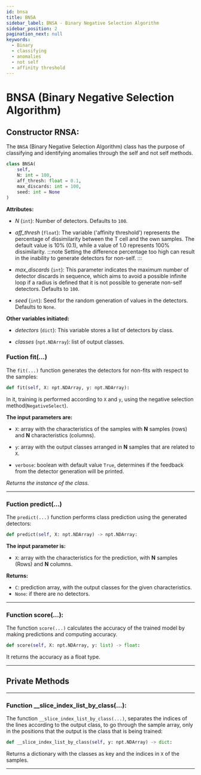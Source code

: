 ```yaml
---
id: bnsa
title: BNSA
sidebar_label: BNSA - Binary Negative Selection Algorithm
sidebar_position: 2
pagination_next: null
keywords:
  - Binary
  - classifying
  - anomalies
  - not self
  - affinity threshold
---
```


# BNSA (Binary Negative Selection Algorithm)

## Constructor RNSA:

The ``BNSA`` (Binary Negative Selection Algorithm) class has the purpose of classifying and identifying anomalies through the self and not self methods.

``` python
class BNSA(
    self, 
    N: int = 100, 
    aff_thresh: float = 0.1, 
    max_discards: int = 100, 
    seed: int = None
)
```

**Attributes:**

* *N* (``int``): Number of detectors. Defaults to ``100``.
* *aff_thresh* (``float``): The variable ('affinity threshold') represents the percentage of dissimilarity between the T cell and the own samples. The default value is 10% (0.1), while a value of 1.0 represents 100% dissimilarity.
:::note
Setting the difference percentage too high can result in the inability to generate detectors for non-self.
:::

* *max_discards* (``int``): This parameter indicates the maximum number of detector discards in sequence, which aims to avoid a
possible infinite loop if a radius is defined that it is not possible to generate non-self detectors. Defaults to ``100``.
* *seed* (``int``): Seed for the random generation of values in the detectors. Defaults to ``None``.


**Other variables initiated:**

* *detectors* (``dict``): This variable stores a list of detectors by class.

* *classes* (``npt.NDArray``): list of output classes.



### Fuction fit(...)

The ``fit(...)`` function generates the detectors for non-fits with respect to the samples:

```python
def fit(self, X: npt.NDArray, y: npt.NDArray):
```

In it, training is performed according to ``X`` and ``y``, using the negative selection method(``NegativeSelect``).

**The input parameters are:** 
* ``X``: array with the characteristics of the samples with **N** samples (rows) and **N** characteristics (columns). 

* ``y``: array with the output classes arranged in **N** samples that are related to ``X``.

* ``verbose``: boolean with default value ``True``, determines if the feedback from the detector generation will be printed.

*Returns the instance of the class.*

---

### Fuction predict(...)

The ``predict(...)`` function performs class prediction using the generated detectors:

```python
def predict(self, X: npt.NDArray) -> npt.NDArray:
```

**The input parameter is:** 
* ``X``: array with the characteristics for the prediction, with **N** samples (Rows) and **N** columns.

**Returns:** 
* ``C``: prediction array, with the output classes for the given characteristics.
* ``None``: if there are no detectors.

---

### Function score(...):

The function ``score(...)`` calculates the accuracy of the trained model by making predictions and computing accuracy.

```python
def score(self, X: npt.NDArray, y: list) -> float:
```

It returns the accuracy as a float type.

---

## Private Methods

---

### Function __slice_index_list_by_class(...):

The function ``__slice_index_list_by_class(...)``, separates the indices of the lines according to the output class, to go through the sample array, only in the positions that the output is the class that is being trained:

```python
def __slice_index_list_by_class(self, y: npt.NDArray) -> dict:
```

Returns a dictionary with the classes as key and the indices in ``X`` of the samples.

---